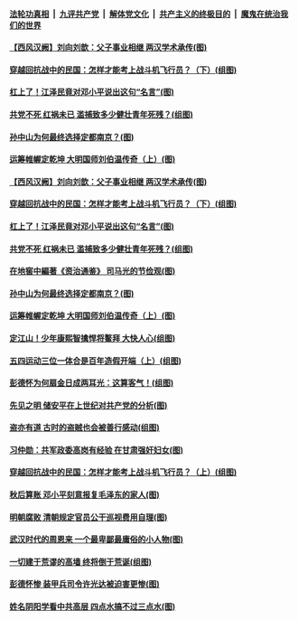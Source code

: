 ####  [法轮功真相](../../../../basic/blob/master/README.md?t=09250352) &nbsp;|&nbsp; [九评共产党](../../../../9ping.md/blob/master/README.md?t=09250352) &nbsp;|&nbsp; [解体党文化](../../../../jtdwh.md/blob/master/README.md?t=09250352)  &nbsp;|&nbsp; [共产主义的终极目的](../../../../gczydzjmd.md/blob/master/README.md?t=09250352) &nbsp;|&nbsp; [魔鬼在统治我们的世界](../../../../mgztzwmdsj.md/blob/master/README.md?t=09250352) 

#### [【西风汉阙】刘向刘歆：父子事业相继 两汉学术承传(图)](../pages/p6/908399.md?t=09250352) 

#### [穿越回抗战中的民国：怎样才能考上战斗机飞行员？（下）(组图)](../pages/p6/907843.md?t=09250352) 

#### [杠上了！江泽民竟对邓小平说出这句“名言”(图)](../pages/p6/905529.md?t=09250352) 

#### [共党不死 红祸未已 滥捕致多少健壮青年死残？(组图)](../pages/p6/908311.md?t=09250352) 

#### [孙中山为何最终选择定都南京？(图)](../pages/p6/907088.md?t=09250352) 

#### [运筹帷幄定乾坤 大明国师刘伯温传奇（上）(图)](../pages/p6/907074.md?t=09250352) 

#### [【西风汉阙】刘向刘歆：父子事业相继 两汉学术承传(图)](../pages/p6/908399.md?t=09250352) 

#### [穿越回抗战中的民国：怎样才能考上战斗机飞行员？（下）(组图)](../pages/p6/907843.md?t=09250352) 

#### [杠上了！江泽民竟对邓小平说出这句“名言”(图)](../pages/p6/905529.md?t=09250352) 

#### [共党不死 红祸未已 滥捕致多少健壮青年死残？(组图)](../pages/p6/908311.md?t=09250352) 

#### [在地窖中編著《资治通鉴》 司马光的节俭观(图)](../pages/p6/908150.md?t=09250352) 

#### [孙中山为何最终选择定都南京？(图)](../pages/p6/907088.md?t=09250352) 

#### [运筹帷幄定乾坤 大明国师刘伯温传奇（上）(图)](../pages/p6/907074.md?t=09250352) 

#### [定江山！少年康熙智擒悍将鳌拜 大快人心(组图)](../pages/p6/889685.md?t=09250352) 

#### [五四运动三位一体合是百年造假开端（上）(组图)](../pages/p6/908200.md?t=09250352) 

#### [彭德怀为何扇金日成两耳光：这算客气！(组图)](../pages/p6/908079.md?t=09250352) 

#### [先见之明 储安平在上世纪对共产党的分析(图)](../pages/p6/906875.md?t=09250352) 

#### [盗亦有道 古时的盗贼也会被善行感动(组图)](../pages/p6/908120.md?t=09250352) 

#### [习仲勋：共军政委高岗有经验 在甘肃强奸妇女(图)](../pages/p6/908117.md?t=09250352) 

#### [穿越回抗战中的民国：怎样才能考上战斗机飞行员？（上）(组图)](../pages/p6/907841.md?t=09250352) 

#### [秋后算账 邓小平刻意报复毛泽东的家人(图)](../pages/p6/906880.md?t=09250352) 

#### [明朝腐败 清朝规定官员公干巡视费用自理(图)](../pages/p6/907635.md?t=09250352) 

#### [武汉时代的周恩来 一个最卑鄙最庸俗的小人物(图)](../pages/p6/907832.md?t=09250352) 

#### [一切建于荒谬的高墙 终将倒于荒诞(组图)](../pages/p6/907439.md?t=09250352) 

#### [彭德怀惨 装甲兵司令许光达被迫害更惨(图)](../pages/p6/907523.md?t=09250352) 

#### [姓名阴阳学看中共高层 四点水搞不过三点水(图)](../pages/p6/907330.md?t=09250352) 

